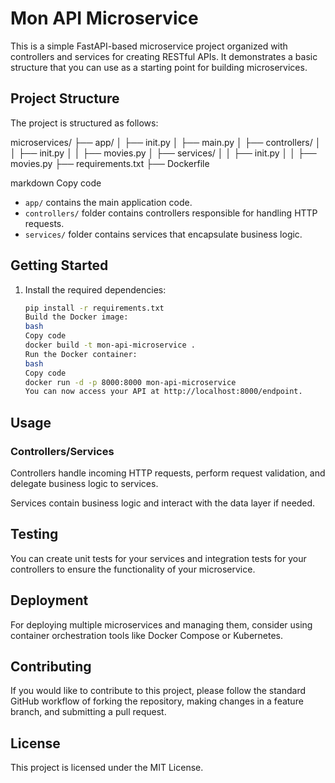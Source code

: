 # Mon API Microservice

This is a simple FastAPI-based microservice project organized with controllers and services for creating RESTful APIs. It demonstrates a basic structure that you can use as a starting point for building microservices.

## Project Structure

The project is structured as follows:

microservices/
├── app/
│ ├── init.py
│ ├── main.py
│ ├── controllers/
│ │ ├── init.py
│ │ ├── movies.py
│ ├── services/
│ │ ├── init.py
│ │ ├── movies.py
├── requirements.txt
├── Dockerfile

markdown
Copy code

-   `app/` contains the main application code.
-   `controllers/` folder contains controllers responsible for handling HTTP requests.
-   `services/` folder contains services that encapsulate business logic.

## Getting Started

1. Install the required dependencies:

    ```bash
    pip install -r requirements.txt
    Build the Docker image:
    bash
    Copy code
    docker build -t mon-api-microservice .
    Run the Docker container:
    bash
    Copy code
    docker run -d -p 8000:8000 mon-api-microservice
    You can now access your API at http://localhost:8000/endpoint.
    ```

## Usage

### Controllers/Services

Controllers handle incoming HTTP requests, perform request validation, and delegate business logic to services.

Services contain business logic and interact with the data layer if needed.

## Testing

You can create unit tests for your services and integration tests for your controllers to ensure the functionality of your microservice.

## Deployment

For deploying multiple microservices and managing them, consider using container orchestration tools like Docker Compose or Kubernetes.

## Contributing

If you would like to contribute to this project, please follow the standard GitHub workflow of forking the repository, making changes in a feature branch, and submitting a pull request.

## License

This project is licensed under the MIT License.
